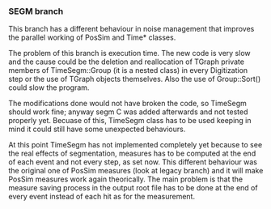 
### SEGM branch

This branch has a different behaviour in noise management that improves the parallel working of PosSim and Time* classes.

The problem of this branch is execution time.
The new code is very slow and the cause could be the deletion and reallocation of TGraph private members of TimeSegm::Group (it is a nested class) in every Digitization step or the use of TGraph objects themselves.
Also the use of Group::Sort() could slow the program.

The modifications done would not have broken the code, so TimeSegm should work fine; anyway segm C was added afterwards and not tested properly yet.
Becuase of this, TimeSegm class has to be used keeping in mind it could still have some unexpected behaviours.

At this point TimeSegm has not implemented completely yet because to see the real effects of segmentation, measures has to be computed at the end of each event and not every step, as set now.
This different behaviour was the original one of PosSim measures (look at legacy branch) and it will make PosSim measures work again theorically.
The main problem is that the measure saving process in the output root file has to be done at the end of every event instead of each hit as for the measurement.

